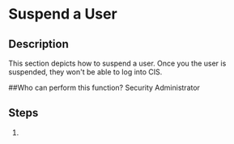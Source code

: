 # Suspend a User
## Description
This section depicts how to suspend a user. Once you the user is suspended, they won't be able to log into CIS.

##Who can perform this function?
Security Administrator

## Steps
1. 

